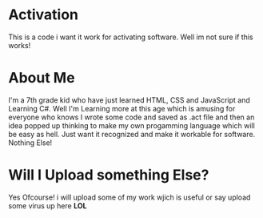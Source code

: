 # Activation
This is a code i want it work for activating software. Well im not sure if this works!
# About Me
I'm a 7th grade kid who have just learned HTML, CSS and JavaScript and Learning C#. Well I'm Learning more at this age which is amusing for everyone who knows
I wrote some code and saved as .act file and then an idea popped up thinking to make my own progamming language which will be easy as hell. Just want it recognized and make it workable for software. Nothing Else!
# Will I Upload something Else?
Yes Ofcourse! i will upload some of my work wjich is useful or say upload some virus up here **LOL**
